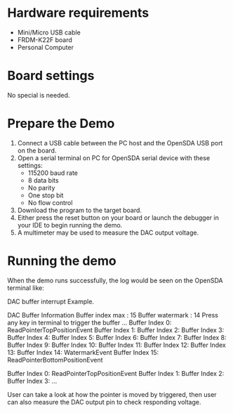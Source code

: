 Hardware requirements
===================
- Mini/Micro USB cable
- FRDM-K22F board
- Personal Computer

Board settings
============
No special is needed.

Prepare the Demo
===============
1.  Connect a USB cable between the PC host and the OpenSDA USB port on the board.
2.  Open a serial terminal on PC for OpenSDA serial device with these settings:
    - 115200 baud rate
    - 8 data bits
    - No parity
    - One stop bit
    - No flow control
3.  Download the program to the target board.
4.  Either press the reset button on your board or launch the debugger in your IDE to begin running the demo.
5.  A multimeter may be used to measure the DAC output voltage.

Running the demo
===============
When the demo runs successfully, the log would be seen on the OpenSDA terminal like:

DAC buffer interrupt Example.

DAC Buffer Information
      Buffer index max  : 15
      Buffer watermark  : 14
Press any key in terminal to trigger the buffer ...
Buffer Index  0: ReadPointerTopPositionEvent
Buffer Index  1:
Buffer Index  2:
Buffer Index  3:
Buffer Index  4:
Buffer Index  5:
Buffer Index  6:
Buffer Index  7:
Buffer Index  8:
Buffer Index  9:
Buffer Index 10:
Buffer Index 11:
Buffer Index 12:
Buffer Index 13:
Buffer Index 14: WatermarkEvent
Buffer Index 15: ReadPointerBottomPositionEvent

Buffer Index  0: ReadPointerTopPositionEvent
Buffer Index  1:
Buffer Index  2:
Buffer Index  3:
...

User can take a look at how the pointer is moved by triggered, then user can also measure the DAC output
pin to check responding voltage.
